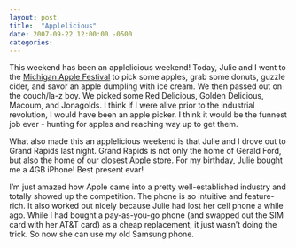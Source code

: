 ```yaml
---
layout: post
title:  "Applelicious"
date: 2007-09-22 12:00:00 -0500
categories: 
---
```


This weekend has been an applelicious weekend!  Today, Julie and I went to the <a href="http://www.countrymill.com/varieties.htm">Michigan Apple Festival</a> to pick some apples, grab some donuts, guzzle cider, and savor an apple dumpling with ice cream.  We then passed out on the couch/la-z boy.  We picked some Red Delicious, Golden Delicious, Macoum, and Jonagolds.  I think if I were alive prior to the industrial revolution, I would have been an apple picker.  I think it would be the funnest job ever - hunting for apples and reaching way up to get them.


What also made this an applelicious weekend is that Julie and I drove out to Grand Rapids last night.  Grand Rapids is not only the home of Gerald Ford, but also the home of our closest Apple store.  For my birthday, Julie bought me a 4GB iPhone!  Best present evar!

I&#8217;m just amazed how Apple came into a pretty well-established industry and totally showed up the competition.  The phone is so intuitive and feature-rich.  It also worked out nicely because Julie had lost her cell phone a while ago.  While I had bought a pay-as-you-go phone (and swapped out the SIM card with her AT&amp;T card) as a cheap replacement, it just wasn&#8217;t doing the trick.  So now she can use my old Samsung phone.
